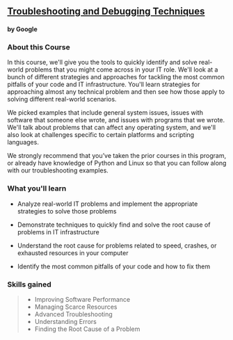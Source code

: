 ## [Troubleshooting and Debugging Techniques](https://www.coursera.org/learn/troubleshooting-debugging-techniques?specialization=google-it-automation)
#### by Google

### About this Course
In this course, we'll give you the tools to quickly identify and solve real-world problems that you might come across in your IT role. We'll look at a bunch of different strategies and approaches for tackling the most common pitfalls of your code and IT infrastructure. You'll learn strategies for approaching almost any technical problem and then see how those apply to solving different real-world scenarios. 

We picked examples that include general system issues, issues with software that someone else wrote, and issues with programs that we wrote. We'll talk about problems that can affect any operating system, and we'll also look at challenges specific to certain platforms and scripting languages.

We strongly recommend that you’ve taken the prior courses in this program, or already have knowledge of Python and Linux so that you can follow along with our troubleshooting examples.

### What you'll learn
* Analyze real-world IT problems and implement the appropriate strategies to solve those problems

* Demonstrate techniques to quickly find and solve the root cause of problems in IT infrastructure

* Understand the root cause for problems related to speed, crashes, or exhausted resources in your computer

* Identify the most common pitfalls of your code and how to fix them

### Skills gained

>* Improving Software Performance
>* Managing Scarce Resources
>* Advanced Troubleshooting
>* Understanding Errors
>* Finding the Root Cause of a Problem
